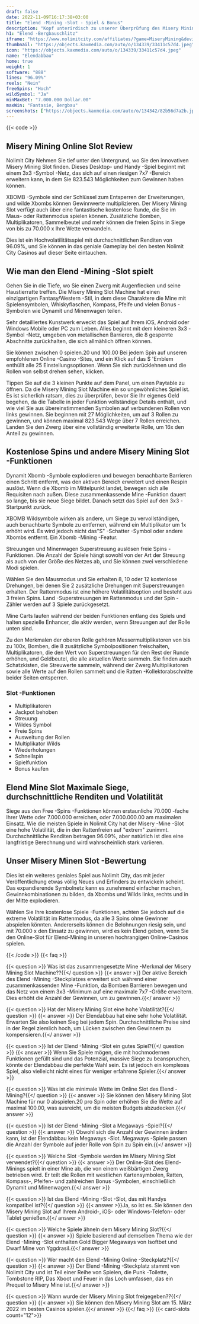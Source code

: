 ```yaml
---
draft: false
date: 2022-11-09T16:17:38+03:00
title: "Elend -Mining -Slot - Spiel & Bonus"
description: "Kopf unterirdisch zu unserer Überprüfung des Misery Mining Online Slot. Wir entdecken das Gameplay, die Funktionen und das, wo wir mit dem besten Casino -Bonus spielen können."
h1: "Elend -Bergbauschlitz"
iframe: "https://www.nolimitcity.com/affiliates/?game=MiseryMining&device=mobile"
thumbnail: "https://objects.kaxmedia.com/auto/o/134339/33411c57d4.jpeg"
icon: "https://objects.kaxmedia.com/auto/o/134339/33411c57d4.jpeg"
name: "Elendabbau"
home: true
weight: 1
software: "888"
lines: "96.09%"
reels: "Nein"
freeSpins: "Hoch"
wildSymbol: "Ja"
minMaxBet: "7.000.000 Dollar.00"
maxWin: "Fantasie, Bergbau"
screenshots: ["https://objects.kaxmedia.com/auto/o/134342/82b56d7a2b.jpeg"]
---
```


{{< code >}}<h2>Misery Mining Online Slot Review</h2><p>Nolimit City Nehmen Sie tief unter den Untergrund, wo Sie den innovativen Misery Mining Slot finden. Dieses Desktop- und Handy -Spiel beginnt mit einem 3x3 -Symbol -Netz, das sich auf einen riesigen 7x7 -Bereich erweitern kann, in dem Sie 823.543 Möglichkeiten zum Gewinnen haben können.</p><p>XBOMB -Symbole sind der Schlüssel zum Entsperren der Erweiterungen, und wilde Xbombs können Gewinnwerte multiplizieren. Der Misery Mining Slot verfügt auch über eine fantastische kostenlose Runde, die Sie im Maus- oder Rattenmodus spielen können. Zusätzliche Bomben, Multiplikatoren, Sammelbeutel und mehr können die freien Spins in Siege von bis zu 70.000 x Ihre Wette verwandeln.</p><p>Dies ist ein Hochvolatilitätsspiel mit durchschnittlichen Renditen von 96.09%, und Sie können in das geniale Gameplay bei den besten Nolimit City Casinos auf dieser Seite eintauchen.</p><h2>Wie man den Elend -Mining -Slot spielt</h2><p>Gehen Sie in die Tiefe, wo Sie einen Zwerg mit Augenflecken und seine Haustierratte treffen. Die Misery Mining Slot Machine hat einen einzigartigen Fantasy/Western -Stil, in dem diese Charaktere die Mine mit Spielensymbolen, Whiskyflaschen, Kompass, Pfeife und vielen Bonus -Symbolen wie Dynamit und Minenwagen teilen.</p><p>Sehr detailliertes Kunstwerk erweckt das Spiel auf Ihrem iOS, Android oder Windows Mobile oder PC zum Leben. Alles beginnt mit dem kleineren 3x3 -Symbol -Netz, umgeben von metallischen Barrieren, die 8 gesperrte Abschnitte zurückhalten, die sich allmählich öffnen können.</p><p>Sie können zwischen 0 spielen.20 und 100.00 Bei jedem Spin auf unseren empfohlenen Online -Casino -Sites, und ein Klick auf das $ 'Emblem enthüllt alle 25 Einstellungsoptionen. Wenn Sie sich zurücklehnen und die Rollen von selbst drehen sehen, klicken.</p><p>Tippen Sie auf die 3 kleinen Punkte auf dem Panel, um einen Paytable zu öffnen. Da die Misery Mining Slot Machine ein so ungewöhnliches Spiel ist. Es ist sicherlich ratsam, dies zu überprüfen, bevor Sie Ihr eigenes Geld begehen, da die Tabelle in jeder Funktion vollständige Details enthält, und wie viel Sie aus übereinstimmenden Symbolen auf verbundenen Rollen von links gewinnen. Sie beginnen mit 27 Möglichkeiten, um auf 3 Rollen zu gewinnen, und können maximal 823.543 Wege über 7 Rollen erreichen. Landen Sie den Zwerg über eine vollständig erweiterte Rolle, um 16x den Anteil zu gewinnen.</p><h2>Kostenlose Spins und andere Misery Mining Slot -Funktionen</h2><p>Dynamit Xbomb -Symbole explodieren und bewegen benachbarte Barrieren einen Schritt entfernt, was den aktiven Bereich erweitert und einen Respin auslöst. Wenn die Xbomb im Mittelpunkt landet, bewegen sich alle Requisiten nach außen. Diese zusammenkassende Mine -Funktion dauert so lange, bis sie neue Siege bildet. Danach setzt das Spiel auf den 3x3 -Startpunkt zurück.</p><p>XBOMB Wildsymbole wirken als andere, um Siege zu vervollständigen, auch benachbarte Symbole zu entfernen, während ein Multiplikator um 1x erhöht wird. Es wird jedoch nicht das"S" -Schatter -Symbol oder andere Xbombs entfernt. Ein Xbomb -Mining -Featur.</p><p>Streuungen und Minenwagen Superstreuung auslösen freie Spins -Funktionen. Die Anzahl der Spiele hängt sowohl von der Art der Streuung als auch von der Größe des Netzes ab, und Sie können zwei verschiedene Modi spielen.</p><p>Wählen Sie den Mausmodus und Sie erhalten 8, 10 oder 12 kostenlose Drehungen, bei denen Sie 2 zusätzliche Drehungen mit Superstreuungen erhalten. Der Rattenmodus ist eine höhere Volatilitätsoption und besteht aus 3 freien Spins. Land -Superstreuungen im Rattenmodus und der Spin -Zähler werden auf 3 Spiele zurückgesetzt.</p><p>Mine Carts laufen während der beiden Funktionen entlang des Spiels und halten spezielle Enhancer, die aktiv werden, wenn Streuungen auf der Rolle unten sind.</p><p>Zu den Merkmalen der oberen Rolle gehören Messermultiplikatoren von bis zu 100x, Bomben, die 8 zusätzliche Symbolpositionen freischalten, Multiplikatoren, die den Wert von Superstreuungen für den Rest der Runde erhöhen, und Geldbeutel, die alle aktuellen Werte sammeln. Sie finden auch Schatzkisten, die Streuwerte sammeln, während der Zwerg Multiplikatoren sowie alle Werte auf den Rollen sammelt und die Ratten -Kollektorabschnitte beider Seiten entsperren.</p><h3>
Slot -Funktionen</h3><ul>
<li></span>
Multiplikatoren</li>
<li></span>
Jackpot behoben</li>
<li></span>
Streuung</li>
<li></span>
Wildes Symbol</li>
<li></span>
Freie Spins</li>
<li></span>
Ausweitung der Rollen</li>
<li></span>
Multiplikator Wilds</li>
<li></span>
Wiederholungen</li>
<li></span>
Schnellspin</li>
<li></span>
Spielfunktion</li>
<li></span>
Bonus kaufen</li></ul><h2>Elend Mine Slot Maximale Siege, durchschnittliche Renditen und Volatilität</h2><p>Siege aus den Free -Spins -Funktionen können erstaunliche 70.000 -fache Ihrer Wette oder 7.000.000 erreichen, oder 7.000.000.00 am maximalen Einsatz. Wie die meisten Spiele in Nolimit City hat der Misery -Mine -Slot eine hohe Volatilität, die in den Rattenfreien auf "extrem" zunimmt. Durchschnittliche Renditen betragen 96.09%, aber natürlich ist dies eine langfristige Berechnung und wird wahrscheinlich stark variieren.</p><h2>Unser Misery Minen Slot -Bewertung</h2><p>Dies ist ein weiteres geniales Spiel aus Nolimit City, das mit jeder Veröffentlichung etwas völlig Neues und Erfinders zu entwickeln scheint. Das expandierende Symbolnetz kann es zunehmend einfacher machen, Gewinnkombinationen zu bilden, da Xbombs und Wilds links, rechts und in der Mitte explodieren.</p><p>Wählen Sie Ihre kostenlose Spiele -Funktionen, achten Sie jedoch auf die extreme Volatilität im Rattenmodus, da alle 3 Spins ohne Gewinner abspielen könnten. Andererseits können die Belohnungen riesig sein, und mit 70.000 x den Einsatz zu gewinnen, wird es kein Elend geben, wenn Sie den Online-Slot für Elend-Mining in unseren hochrangigen Online-Casinos spielen.</p>
{{< /code >}}
{{< faq >}}

{{< question >}} Was ist das zusammengesetzte Mine -Merkmal der Misery Mining Slot Machine??{{</ question >}}
{{< answer >}} Der aktive Bereich des Elend -Mining -Steckplatzes erweitert sich während einer zusammenkassenden Mine -Funktion, da Bomben Barrieren bewegen und das Netz von einem 3x3 -Minimum auf eine maximale 7x7 -Größe erweitern. Dies erhöht die Anzahl der Gewinnen, um zu gewinnen.{{</ answer >}}

{{< question >}} Hat der Misery Mining Slot eine hohe Volatilität?{{</ question >}}
{{< answer >}} Der Elendabbau hat eine sehr hohe Volatilität. Erwarten Sie also keinen Sieg bei jedem Spin. Durchschnittliche Preise sind in der Regel ziemlich hoch, um Lücken zwischen den Gewinnern zu kompensieren.{{</ answer >}}

{{< question >}} Ist der Elend -Mining -Slot ein gutes Spiel?{{</ question >}}
{{< answer >}} Wenn Sie Spiele mögen, die mit hochmodernen Funktionen gefüllt sind und das Potenzial, massive Siege zu beanspruchen, könnte der Elendabbau die perfekte Wahl sein. Es ist jedoch ein komplexes Spiel, also vielleicht nicht eines für weniger erfahrene Spieler.{{</ answer >}}

{{< question >}} Was ist die minimale Wette im Online Slot des Elend -Mining?{{</ question >}}
{{< answer >}} Sie können den Misery Mining Slot Machine für nur 0 abspielen.20 pro Spin oder erhöhen Sie die Wette auf maximal 100.00, was ausreicht, um die meisten Budgets abzudecken.{{</ answer >}}

{{< question >}} Ist der Elend -Mining -Slot a Megaways -Spiel?{{</ question >}}
{{< answer >}} Obwohl sich die Anzahl der Gewinnen ändern kann, ist der Elendabbau kein Megaways -Slot. Megaways -Spiele passen die Anzahl der Symbole auf jeder Rolle von Spin zu Spin ein.{{</ answer >}}

{{< question >}} Welche Slot -Symbole werden im Misery Mining Slot verwendet?{{</ question >}}
{{< answer >}} Der Online-Slot des Elend-Minings spielt in einer Mine ab, die von einem weißbärtigen Zwerg betrieben wird. Er teilt die Rollen mit westlichen Kartensymbolen, Ratten, Kompass-, Pfeifen- und zahlreichen Bonus -Symbolen, einschließlich Dynamit und Minenwagen.{{</ answer >}}

{{< question >}} Ist das Elend -Mining -Slot -Slot, das mit Handys kompatibel ist?{{</ question >}}
{{< answer >}}Ja, so ist es. Sie können den Misery Mining Slot auf Ihrem Android-, iOS- oder Windows-Telefon- oder Tablet genießen.{{</ answer >}}

{{< question >}} Welche Spiele ähneln dem Misery Mining Slot?{{</ question >}}
{{< answer >}} Spiele basierend auf demselben Thema wie der Elend -Mining -Slot enthalten Gold Bigger Megaways von Isoftbet und Dwarf Mine von Yggdrasil.{{</ answer >}}

{{< question >}} Wer macht den Elend -Mining Online -Steckplatz?{{</ question >}}
{{< answer >}} Der Elend -Mining -Steckplatz stammt von Nolimit City und ist Teil einer Reihe von Spielen, die Punk -Toilette, Tombstone RIP, Das Xboot und Feuer in das Loch umfassen, das ein Prequel to Misery Mine ist.{{</ answer >}}

{{< question >}} Wann wurde der Misery Mining Slot freigegeben??{{</ question >}}
{{< answer >}} Sie können den Misery Mining Slot am 15. März 2022 im besten Casinos spielen.{{</ answer >}}
{{</ faq >}}
{{< card-slots count="12">}}